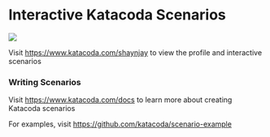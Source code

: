 # Interactive Katacoda Scenarios

[![](http://shields.katacoda.com/katacoda/shaynjay/count.svg)](https://www.katacoda.com/shaynjay "Get your profile on Katacoda.com")

Visit https://www.katacoda.com/shaynjay to view the profile and interactive scenarios

### Writing Scenarios
Visit https://www.katacoda.com/docs to learn more about creating Katacoda scenarios

For examples, visit https://github.com/katacoda/scenario-example
